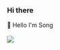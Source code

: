 ### Hi there 
👋 Hello I'm Song
<br><br>
<img src="https://img.shields.io/badge/Naver-03C75A?style=flat-square&logo=Naver&logoColor=white"/></a>
